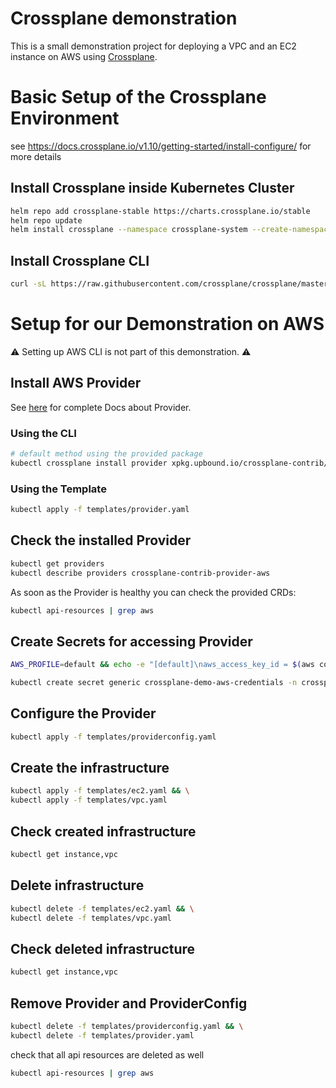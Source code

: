 # Crossplane demonstration

This is a small demonstration project for deploying a VPC and an EC2 instance on AWS using [Crossplane](https://github.com/crossplane/crossplane).

# Basic Setup of the Crossplane Environment

see https://docs.crossplane.io/v1.10/getting-started/install-configure/ for more details

## Install Crossplane inside Kubernetes Cluster

```bash
helm repo add crossplane-stable https://charts.crossplane.io/stable
helm repo update
helm install crossplane --namespace crossplane-system --create-namespace crossplane-stable/crossplane
```

## Install Crossplane CLI

```bash
curl -sL https://raw.githubusercontent.com/crossplane/crossplane/master/install.sh | sh
```

# Setup for our Demonstration on AWS

⚠️ Setting up AWS CLI is not part of this demonstration. ⚠️

## Install AWS Provider

See [here](https://marketplace.upbound.io/providers/crossplane-contrib/provider-aws/v0.34.0) for complete Docs about Provider.

### Using the CLI

```bash
# default method using the provided package
kubectl crossplane install provider xpkg.upbound.io/crossplane-contrib/provider-aws:v0.34.0
```

### Using the Template

```bash
kubectl apply -f templates/provider.yaml
```

## Check the installed Provider

```bash
kubectl get providers
kubectl describe providers crossplane-contrib-provider-aws
```

As soon as the Provider is healthy you can check the provided CRDs:

```bash
kubectl api-resources | grep aws
```

## Create Secrets for accessing Provider

```bash
AWS_PROFILE=default && echo -e "[default]\naws_access_key_id = $(aws configure get aws_access_key_id --profile $AWS_PROFILE)\naws_secret_access_key = $(aws configure get aws_secret_access_key --profile $AWS_PROFILE)" > creds.conf

kubectl create secret generic crossplane-demo-aws-credentials -n crossplane-system --from-file=creds=./creds.conf
```

## Configure the Provider

```bash
kubectl apply -f templates/providerconfig.yaml
```

## Create the infrastructure

```bash
kubectl apply -f templates/ec2.yaml && \
kubectl apply -f templates/vpc.yaml
```

## Check created infrastructure

```bash
kubectl get instance,vpc
```

## Delete infrastructure

```bash
kubectl delete -f templates/ec2.yaml && \
kubectl delete -f templates/vpc.yaml
```

## Check deleted infrastructure

```bash
kubectl get instance,vpc
```

## Remove Provider and ProviderConfig

```bash
kubectl delete -f templates/providerconfig.yaml && \
kubectl delete -f templates/provider.yaml
```

check that all api resources are deleted as well

```bash
kubectl api-resources | grep aws
```

